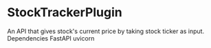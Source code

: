 # StockTrackerPlugin
An API that gives stock's current price by taking stock ticker as input.
Dependencies
FastAPI
uvicorn
